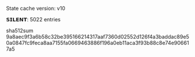 State cache version: v10

𝗦𝗜𝗟𝗘𝗡𝗧: 5022 entries

sha512sum 9a8aec9f3a6b58c32be395166214317aaf7360d02552d126f4a3baddac89e50a0847fc9feca8aa7155fa0669463886f196a0eb11aca3f93b88c8e74e906617a5
